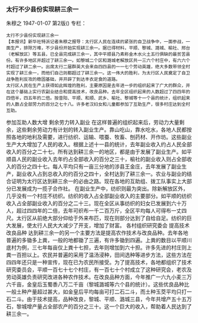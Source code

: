 ### 太行不少县份实现耕三余一
朱穆之
1947-01-07
第2版()
专栏：

    太行不少县份实现耕三余一
    【本报讯】新华社特派记者朱穆之报导：太行区人民在连续的紧张的自卫战争中，一面参战，一面生产，排除万难，不少县份开始实现耕三余一。据已得材料，平顺、黎城、潞城、榆社、邢台（老解放区）等五县，已全县完成耕三余一，其中平顺县乃素称金木水火土五行俱缺的最贫苦县份。有许多地区并超过了耕三余一。如黎城二个区和潞城老解放区共一三六个村庄中，有六六个村超过了耕二余一。出席太行二届群英大会来自四四县的一一七个劳动英雄，绝大多数带领全村实现了耕三余一，而他们自己则都超过了耕三余一。这一伟大的胜利，为太行区人民奠定了自卫战争胜利反攻的稳固基础，并开辟了到达丰衣足食的道路。
    太行区人民在生产上获得如此辉煌的胜利，主要原因是去年进一步的组织起来了广大的群众，并在这个基础上实行农副业结合和提高技术，改良品种。去年全区组织起来的人数超过了四四年的四倍半，四五年的二倍。按昔阳、平顺、和顺、武乡、榆社、黎城等十一个县的统计，组织起来的人数占全部劳力的百分之七十八。许多老汉妇女和儿童都参加了互助生产，很多村庄达到全村互助。
  参加互助人数大增  剩余劳力转入副业
    在这样普遍的组织起来后，劳动力大量剩余，这些剩余劳动力有计划的转入副业生产。靠山吃山，靠水吃水，各地人民都按照各地的地利及需要，进行纺织、运输、喂蚕、牧畜、刨药材、开作坊。这些副业生产大大增加了人民的收入。根据上述十一县的统计，去年副业收入约占人民全部收入的百分之二十七。所有达到耕三余一的地区，都是由于发展了副业生产。如平顺县人民的副业收入去年约占全部收入的百分之三十，榆社的副业收入则占全部收入的百分之四十七。每人平均只有一亩三分地的涉县王金庄，去年发展了副业生产，副业收入占到总收入的约百分之四十，全村达到了耕三余一。农业与副业的结合证明为太行区达到耕三余一的必由之路。现在各地的互助组、拨工队事实上大部分已发展成为一揽子合作社。
    在副业生产中，纺织则最为突出。除新解放区外，几乎没有一个村庄不纺织。纺织的收入占全部副业收入的主要部分。如平顺的纺织收入占全部副业收入的百分之二十三。现在全区从事纺织的妇女已发展到六十万人，超过四四年的二倍，去年可织布一千二百万斤，全区平均每人可得布一丈四尺。太行区从前绝大部分仰给于外来布匹，现在则部分达到了自给自足。纺织的巨大发展，使太行人民大大减少了开支，增加了财富。
  各村组织研究委会  提高技术改良品种
    达到耕三余一的另一个主要方法是提高农作技术与改良品种。去年各地普遍的多锄多上粪，一般的地都锄了三遍，有许多锄到四遍。上粪的数目以平顺川底村为例，三七年每亩仅上粪十七担，去年则增加到六十担。许多先进的村庄则上粪一百担以上。农民并普遍的采用了温汤浸种，田间选种等进步方法，这些方法在四四年还只是一种宣传，现在已为农民所接受。为了提高技术，各地都组织了技术研究委员会，平顺一百七十七个村庄，有一百七十个村成立了这种研究会，老农及劳动英雄负责研究改进各种农作技术。在改良品种方面，今年推广一六九小麦三万六千亩，金皇后玉蜀黍八万二千亩（黎城潞城等六个县的统计）。这些优良品种比一般土种产量超过甚大，如金皇后平均每亩可打二石二斗，而土种玉茭平均只打一石二斗。由于技术提高，品种改良，黎城、平顺、潞城三县，今年共增产五十五万石，黎城增产量占全部农产的百分之三十。这一个巨大的收入，帮助着人民达到了耕三余一。
